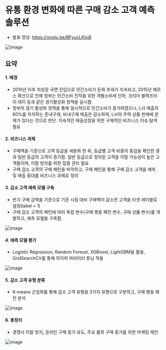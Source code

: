 # 유통 환경 변화에 따른 구매 감소 고객 예측 솔루션
- 발표 영상: https://youtu.be/BFyucLKlsj8

![image](https://user-images.githubusercontent.com/86218931/144770142-5c51fee5-e100-483d-8f7f-c0ac1f951c5d.png)

## 요약 
#### 1. 배경
- 2010년 이후 저성장 국면 진입으로 민간소비가 둔화 추세가 지속되고, 2015년 메르스 확산으로 인해 정부는 민간소비 진작을 위한 개별소비세 인하, 코리아 블랙프라이 데이 등과 같은 경기활성화 정책을 실시함.
- 정부의 경기 활성화 정책을 통해 일시적으로 민간소비가 증가하였으나, L사 매출의 80%를 차지하는 준내구재, 비내구재 매출은 감소하여, L사의 주력 상품 판매에 문제가 있다는 것으로 판단. 지속적인 매출성장을 위한 구체적인 비즈니스 이슈 탐색 필요

#### 2. 비즈니스 과제
- 구매액을 기준으로 고객 등급을 세분화 한 뒤, 등급별 고객 비중의 증감을 확인한 결과 일반 등급의 고객이 증가함. 일반 등급으로 정의된 고객을 이탈 가능성이 높은 고객들이며, 이탈 방지를 위한 집중 관리 필요
- 구매 감소 고객의 구매 패턴을 파악하고, 구매 패턴을 통해 구매 감소 고객을 예측 및 매출 증대를 비즈니스 과제로 정의

#### 3. 감소 고객 예측 모델 구축
- 반기 구매 금액을 기준으로 기준 시점 대비 구매액이 감소한 고객을 타겟 레이블로 설정(label = 1)
- 구매 감소 고객의 패턴에 따라 독립 변수(구매 행동 패턴 변수, 구매 상품 변수)를 개발하고, 예측 모델을 구축함.

![image](https://user-images.githubusercontent.com/86218931/144770627-77b0bc6c-3305-4d8d-98dc-1ca52897561c.png)

#### 4. 예측 모델 평가
- Logistic Regression, Random Foresst, XGBoost, LightGBM을 활용, GridSearchCV를 통해 하이퍼 파라미터 튜닝 적용  

![image](https://user-images.githubusercontent.com/86218931/144770675-1e7752a8-edc3-4750-b422-42904c32d772.png)

#### 5. 감소 고객 유형 분류
- K-means 군집화를 통해 감소 고객 유형을 3가지 유형으로 구분하고, 구매 행동 패턴 분석

![image](https://user-images.githubusercontent.com/86218931/144771062-0ee97c9f-3c5f-4991-92b6-a8a300324c18.png)

#### 6. 총정리
- 경쟁사 이탈 방지, 온라인 구매 증가 유도, 주요 품목 구매 증가를 위한 마케팅 제안

![image](https://user-images.githubusercontent.com/86218931/144771149-0783ab0f-bfda-4f78-bf66-0f329be41137.png)



